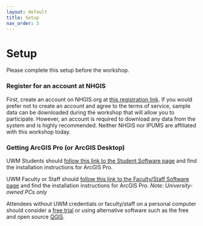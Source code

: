 ```yaml
---
layout: default
title: Setup
nav_order: 3
---
```

# Setup

Please complete this setup before the workshop.

### Register for an account at NHGIS

First, create an account on NHGIS.org at [this registration link](https://uma.pop.umn.edu/nhgis/user/new). If you would prefer not to create an account and agree to the terms of service, sample data can be downloaded during the workshop that will allow you to participate.
However, an account is required to download any data from the system and is highly recommended. Neither NHGIS nor IPUMS are affiliated with this workshop today.

### Getting ArcGIS Pro (or ArcGIS Desktop)

UWM Students should [follow this link to the Student Software page](https://uwm.edu/software/student-software/) and find the installation instructions for ArcGIS Pro.

UWM Faculty or Staff should [follow this link to the Faculty/Staff Software page](https://uwm.edu/software/faculty-staff-software/) and find the installation instructions for ArcGIS Pro. 
*Note: University-owned PCs only*

Attendees without UWM credentials or faculty/staff on a personal computer should consider a [free trial](https://www.esri.com/en-us/arcgis/products/arcgis-pro/trial) or using alternative software such as the free and open source [QGIS](https://www.qgis.org).

